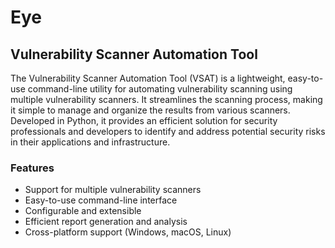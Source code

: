 # Eye

## Vulnerability Scanner Automation Tool

The Vulnerability Scanner Automation Tool (VSAT) is a lightweight, easy-to-use command-line utility for automating vulnerability scanning using multiple vulnerability scanners. It streamlines the scanning process, making it simple to manage and organize the results from various scanners. Developed in Python, it provides an efficient solution for security professionals and developers to identify and address potential security risks in their applications and infrastructure.

### Features
- Support for multiple vulnerability scanners
- Easy-to-use command-line interface
- Configurable and extensible
- Efficient report generation and analysis
- Cross-platform support (Windows, macOS, Linux)
